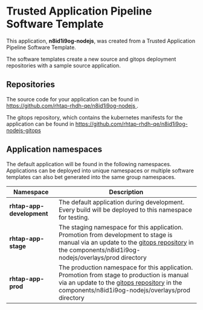 # Trusted Application Pipeline Software Template

This application, **n8id1i9og-nodejs**, was created from a Trusted Application Pipeline Software Template.

The software templates create a new source and gitops deployment repositories with a sample source application. 

## Repositories

The source code for your application can be found in [https://github.com/rhtap-rhdh-qe/n8id1i9og-nodejs ](https://github.com/rhtap-rhdh-qe/n8id1i9og-nodejs ).
 
The gitops repository, which contains the kubernetes manifests for the application can be found in 
[https://github.com/rhtap-rhdh-qe/n8id1i9og-nodejs-gitops ](https://github.com/rhtap-rhdh-qe/n8id1i9og-nodejs-gitops ) 

## Application namespaces 

The default application will be found in the following namespaces. Applications can be deployed into unique namespaces or multiple software templates can also bet generated into the same group namespaces.  

|  Namespace   |  Description   |  
| -------- | -------- |   
| **rhtap-app-development** | The default application during development. Every build will be deployed to this namespace for testing. | 
| **rhtap-app-stage** | The staging namespace for this application. Promotion from development to stage is manual via an update to the [gitops repository](https://github.com/rhtap-rhdh-qe/n8id1i9og-nodejs-gitops ) in the components/n8id1i9og-nodejs/overlays/prod directory |  
| **rhtap-app-prod** | The production namespace for this application. Promotion from stage to production is manual via an update to the [gitops repository](https://github.com/rhtap-rhdh-qe/n8id1i9og-nodejs-gitops ) in the components/n8id1i9og-nodejs/overlays/prod directory | 